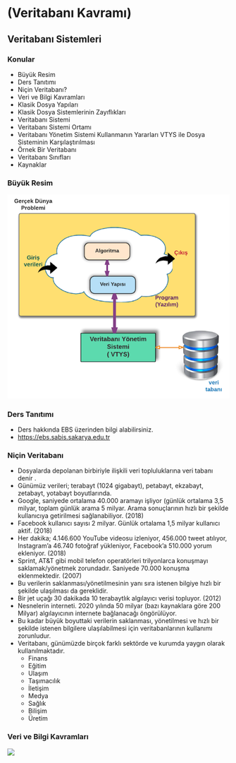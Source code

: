 

# (Veritabanı Kavramı)

## Veritabanı Sistemleri

### Konular

* Büyük Resim
* Ders Tanıtımı
* Niçin Veritabanı?
* Veri ve Bilgi Kavramları
* Klasik Dosya Yapıları
* Klasik Dosya Sistemlerinin Zayıflıkları
* Veritabanı Sistemi
* Veritabanı Sistemi Ortamı
* Veritabanı Yönetim Sistemi Kullanmanın Yararları VTYS ile Dosya Sisteminin Karşılaştırılması
* Örnek Bir Veritabanı
* Veritabanı Sınıfları
* Kaynaklar

### Büyük Resim
![](Sekiller/BuyukResim.png)


### Ders Tanıtımı

* Ders hakkında EBS üzerinden bilgi alabilirsiniz.
* https://ebs.sabis.sakarya.edu.tr

### Niçin Veritabanı

* Dosyalarda depolanan birbiriyle ilişkili veri topluluklarına veri tabanı denir .
* Günümüz verileri; terabayt (1024 gigabayt), petabayt, ekzabayt, zetabayt, yotabayt boyutlarında.
* Google, saniyede ortalama 40.000 aramayı işliyor (günlük ortalama 3,5 milyar, toplam günlük arama 5 milyar. Arama sonuçlarının hızlı bir şekilde kullanıcıya getirilmesi sağlanabiliyor. (2018)
* Facebook kullanıcı sayısı 2 milyar. Günlük ortalama 1,5 milyar kullanıcı aktif. (2018)
* Her dakika; 4.146.600 YouTube videosu izleniyor, 456.000 tweet atılıyor, Instagram’a 46.740 fotoğraf yükleniyor, Facebook’a 510.000 yorum ekleniyor. (2018)
* Sprint, AT&T gibi mobil telefon operatörleri trilyonlarca konuşmayı saklamak/yönetmek zorundadır. Saniyede 70.000 konuşma eklenmektedir. (2007)
* Bu verilerin saklanması/yönetilmesinin yanı sıra istenen bilgiye hızlı bir şekilde ulaşılması da gereklidir.
* Bir jet uçağı 30 dakikada 10 terabaytlık algılayıcı verisi topluyor. (2012)
* Nesnelerin interneti. 2020 yılında 50 milyar (bazı kaynaklara göre 200 Milyar) algılayıcının internete bağlanacağı öngörülüyor.
* Bu kadar büyük boyuttaki verilerin saklanması, yönetilmesi ve hızlı bir şekilde istenen bilgilere ulaşılabilmesi için veritabanlarının kullanımı zorunludur.
* Veritabanı, günümüzde birçok farklı sektörde ve kurumda yaygın olarak kullanılmaktadır.
  + Finans
  + Eğitim
  + Ulaşım
  + Taşımacılık
  + İletişim
  + Medya
  + Sağlık
  + Bilişim
  + Üretim

### Veri ve Bilgi Kavramları



![](Sekiller/VeritabanıSistemi.png)

